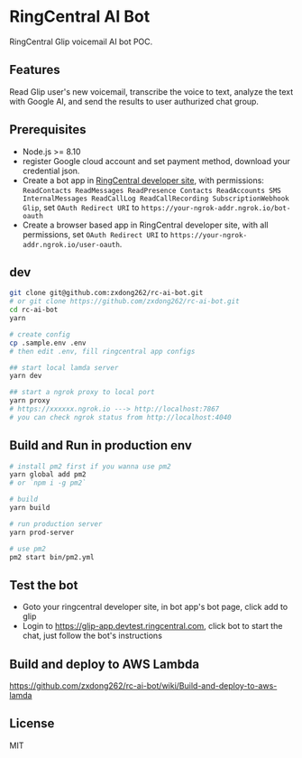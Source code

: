 # RingCentral AI Bot

RingCentral Glip voicemail AI bot POC.

## Features
Read Glip user's new voicemail, transcribe the voice to text, analyze the text with Google AI, and send the results to user authurized chat group.

## Prerequisites

- Node.js >= 8.10
- register Google cloud account and set payment method, download your credential json.
- Create a bot app in [RingCentral developer site](https://developers.ringcentral.com), with permissions: `ReadContacts ReadMessages ReadPresence Contacts ReadAccounts SMS InternalMessages ReadCallLog ReadCallRecording SubscriptionWebhook Glip`, set `OAuth Redirect URI` to `https://your-ngrok-addr.ngrok.io/bot-oauth`
- Create a browser based app in RingCentral developer site, with all permissions, set `OAuth Redirect URI` to `https://your-ngrok-addr.ngrok.io/user-oauth`.

## dev

```bash
git clone git@github.com:zxdong262/rc-ai-bot.git
# or git clone https://github.com/zxdong262/rc-ai-bot.git
cd rc-ai-bot
yarn

# create config
cp .sample.env .env
# then edit .env, fill ringcentral app configs

## start local lamda server
yarn dev

## start a ngrok proxy to local port
yarn proxy
# https://xxxxxx.ngrok.io ---> http://localhost:7867
# you can check ngrok status from http://localhost:4040
```

## Build and Run in production env

```bash
# install pm2 first if you wanna use pm2
yarn global add pm2
# or `npm i -g pm2`

# build
yarn build

# run production server
yarn prod-server

# use pm2
pm2 start bin/pm2.yml
```

## Test the bot
- Goto your ringcentral developer site, in bot app's bot page, click add to glip
- Login to https://glip-app.devtest.ringcentral.com, click bot to start the chat, just follow the bot's instructions

## Build and deploy to AWS Lambda

https://github.com/zxdong262/rc-ai-bot/wiki/Build-and-deploy-to-aws-lamda

## License

MIT

